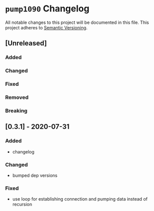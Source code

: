 # `pump1090` Changelog
All notable changes to this project will be documented in this file.
This project adheres to [Semantic Versioning](http://semver.org/).

## [Unreleased]
### Added
### Changed
### Fixed
### Removed
### Breaking

## [0.3.1] - 2020-07-31
### Added
- changelog
### Changed
- bumped dep versions
### Fixed
- use loop for establishing connection and pumping data instead of recursion
